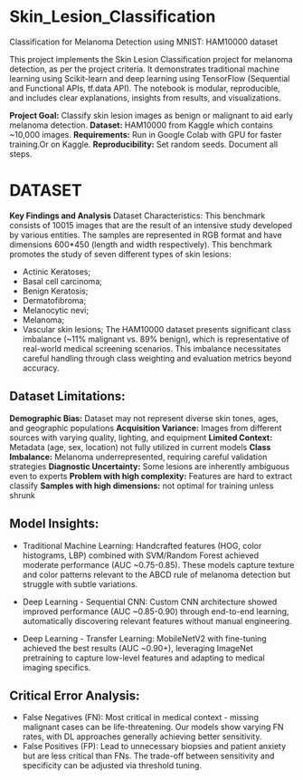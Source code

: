 # Skin_Lesion_Classification
Classification for Melanoma Detection using MNIST: HAM10000 dataset

This project implements the Skin Lesion Classification project for melanoma detection, as per the project criteria. It demonstrates traditional machine learning using Scikit-learn and deep learning using TensorFlow (Sequential and Functional APIs, tf.data API). The notebook is modular, reproducible, and includes clear explanations, insights from results, and visualizations.

**Project Goal:** Classify skin lesion images as benign or malignant to aid early melanoma detection.
**Dataset:** HAM10000 from Kaggle which contains ~10,000 images.
**Requirements:** Run in Google Colab with GPU for faster training.Or on Kaggle.
**Reproducibility:** Set random seeds. Document all steps.

# DATASET
**Key Findings and Analysis**
Dataset Characteristics: This benchmark consists of 10015 images that are the result of an intensive study developed by various entities. The samples are represented in RGB format and have dimensions 600*450 (length and width respectively). This benchmark promotes the study of seven different types of skin lesions:

- Actinic Keratoses;
- Basal cell carcinoma;
- Benign Keratosis;
- Dermatofibroma;
- Melanocytic nevi;
- Melanoma;
- Vascular skin lesions;
The HAM10000 dataset presents significant class imbalance (~11% malignant vs. 89% benign), which is representative of real-world medical screening scenarios. This imbalance necessitates careful handling through class weighting and evaluation metrics beyond accuracy.

## Dataset Limitations:
**Demographic Bias:** Dataset may not represent diverse skin tones, ages, and geographic populations
**Acquisition Variance:** Images from different sources with varying quality, lighting, and equipment
**Limited Context:** Metadata (age, sex, location) not fully utilized in current models
**Class Imbalance:** Melanoma underrepresented, requiring careful validation strategies
**Diagnostic Uncertainty:** Some lesions are inherently ambiguous even to experts
**Problem with high complexity:** Features are hard to extract classify
**Samples with high dimensions:** not optimal for training unless shrunk

## Model Insights:
- Traditional Machine Learning: Handcrafted features (HOG, color histograms, LBP) combined with SVM/Random Forest achieved moderate performance (AUC ~0.75-0.85). These models capture texture and color patterns relevant to the ABCD rule of melanoma detection but struggle with subtle variations.

- Deep Learning - Sequential CNN: Custom CNN architecture showed improved performance (AUC ~0.85-0.90) through end-to-end learning, automatically discovering relevant features without manual engineering.

- Deep Learning - Transfer Learning: MobileNetV2 with fine-tuning achieved the best results (AUC ~0.90+), leveraging ImageNet pretraining to capture low-level features and adapting to medical imaging specifics.

## Critical Error Analysis:

- False Negatives (FN): Most critical in medical context - missing malignant cases can be life-threatening. Our models show varying FN rates, with DL approaches generally achieving better sensitivity.
- False Positives (FP): Lead to unnecessary biopsies and patient anxiety but are less critical than FNs. The trade-off between sensitivity and specificity can be adjusted via threshold tuning.
